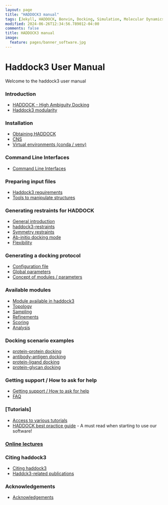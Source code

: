 ```yaml
---
layout: page
title: "HADDOCK3 manual"
tags: [Jekyll, HADDOCK, Bonvin, Docking, Simulation, Molecular Dynamics, Structural Biology, Computational Biology, Modelling, Protein Structure]
modified: 2024-06-26T12:34:56.789012-04:00
comments: false
title: HADDOCK3 manual
image:
  feature: pages/banner_software.jpg
---
```



# Haddock3 User Manual

Welcome to the haddock3 user manual


### Introduction

* [HADDOCK - High Ambiguity Docking](/software/haddock3/manual/haddocking)
* [Haddock3 modularity](/software/haddock3/manual/haddock3)


### Installation

* [Obtaining HADDOCK](/software/haddock3/manual/download)
* [CNS](/software/haddock3/manual/install_cns)
* [Virtual environments (conda / venv)](/software/haddock3/manual/envs)


### Command Line Interfaces

* [Command Line Interfaces](/software/haddock3/manual/clis)


### Preparing input files

* [Haddock3 requirements](/software/haddock3/manual/structure_requirements)
* [Tools to manipulate structures](/software/haddock3/manual/pdbtools)


###  Generating restraints for HADDOCK

* [General introduction](/software/haddock3/manual/intro_restraints)
* [haddock3-restraints](/software/haddock3/manual/restraints_cli)
* [Symmetry restraints](/software/haddock3/manual/symmetry_restraints)
* [Ab-initio docking mode](/software/haddock3/manual/abinitio_docking)
* [Flexibility](/software/haddock3/manual/flexibility)


### Generating a docking protocol

* [Configuration file](/software/haddock3/manual/config_file)
* [Global parameters](/software/haddock3/manual/global_parameters)
* [Concept of modules / parameters](/software/haddock3/manual/modules_parameters)



### Available modules

* [Module available in haddock3](/software/haddock3/manual/modules.md)
* [Topology](/software/haddock3/manual/modules/topology)
* [Sampling](/software/haddock3/manual/modules/sampling)
* [Refinements](/software/haddock3/manual/modules/refinements)
* [Scoring](/software/haddock3/manual/modules/scoring)
* [Analysis](/software/haddock3/manual/modules/analysis)


### Docking scenario examples

* [protein-protein docking]()
* [antibody-antigen docking]()
* [protein-ligand docking]()
* [protein-glycan docking]()


### Getting support / How to ask for help

* [Getting support / How to ask for help](/software/haddock3/manual/info)
* [FAQ](/software/haddock3/faq)


### [Tutorials]

* [Access to various tutorials](/software/haddock3/manual/tutorials)
* [HADDOCK best practice guide](/software/bpg) - A must read when starting to use our software!


### [Online lectures](https://www.youtube.com/user/WeNMRchannel)


### Citing haddock3

* [Citing haddock3](/software/haddock3/manual/citing)
* [Haddck3-related publications](/software/haddock3/manual/publications)


### Acknowledgements

* [Acknowledgements](/software/haddock3/manual/acknowledgements)
